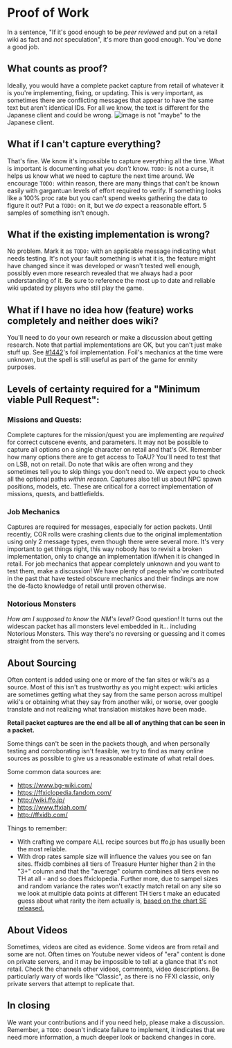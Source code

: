 Proof of Work
=============

In a sentence, "If it's good enough to be _peer reviewed_ and put on a retail wiki as fact and _not_ speculation", it's more than good enough. You've done a good job.

What counts as proof?
---------------------

Ideally, you would have a complete packet capture from retail of whatever it is you're implementing, fixing, or updating. This is very important, as sometimes there are conflicting messages that appear to have the same text but aren't identical IDs. For all we know, the text is different for the Japanese client and could be wrong. ![image](https://user-images.githubusercontent.com/60417494/174700353-2d97000d-7362-4161-824d-74e1e31c10cf.png) is not "maybe" to the Japanese client.

What if I can't capture everything?
-----------------------------------

That's fine. We know it's impossible to capture everything all the time. What is important is documenting what you _don't_ know. `TODO:` is not a curse, it helps us know what we need to capture the next time around. We encourage `TODO:` within reason, there are many things that can't be known easily with gargantuan levels of effort required to verify. If something looks like a 100% proc rate but you can't spend weeks gathering the data to figure it out? Put a `TODO:` on it, but we _do_ expect a reasonable effort. 5 samples of something isn't enough.

What if the existing implementation is wrong?
---------------------------------------------

No problem. Mark it as `TODO:` with an applicable message indicating what needs testing. It's not your fault something is what it is, the feature might have changed since it was developed or wasn't tested well enough, possibly even more research revealed that we always had a poor understanding of it. Be sure to reference the most up to date and reliable wiki updated by players who still play the game.

What if I have no idea how (feature) works completely and neither does wiki?
----------------------------------------------------------------------------

You'll need to do your own research or make a discussion about getting research. Note that partial implementations are OK, but you can't just make stuff up. See [#1442](https://github.com/LandSandBoat/server/pull/1442/files#diff-f46ade0c1c56399dea930a6247ae694a8c0d85d6de37db3c0922b87b143cab68)'s foil implementation. Foil's mechanics at the time were unknown, but the spell is still useful as part of the game for enmity purposes.

Levels of certainty required for a "Minimum viable Pull Request":
-----------------------------------------------------------------

### Missions and Quests:

Complete captures for the mission/quest you are implementing are _required_ for correct cutscene events, and parameters. It may not be possible to capture all options on a single character on retail and that's OK. Remember how many options there are to get access to ToAU? You'll need to test that on LSB, not on retail. Do note that wikis are often wrong and they sometimes tell you to skip things you don't need to. We expect you to check all the optional paths _within reason_. Captures also tell us about NPC spawn positions, models, etc. These are critical for a correct implementation of missions, quests, and battlefields.

### Job Mechanics

Captures are required for messages, especially for action packets. Until recently, COR rolls were crashing clients due to the original implementation using only 2 message types, even though there were several more. It's very important to get things right, this way nobody has to revisit a broken implementation, only to change an implementation if/when it is changed in retail. For job mechanics that appear completely unknown and you want to test them, make a discussion! We have plenty of people who've contributed in the past that have tested obscure mechanics and their findings are now the de-facto knowledge of retail until proven otherwise.

### Notorious Monsters

_How am I supposed to know the NM's level?_ Good question! It turns out the widescan packet has all monsters level embedded in it... including Notorious Monsters. This way there's no reversing or guessing and it comes straight from the servers.

About Sourcing
------------

Often content is added using one or more of the fan sites or wiki's as a source. Most of this isn't as trustworthy as you might expect: wiki articles are sometimes getting what they say from the same person across multipel wiki's or obtaining what they say from another wiki, or worse, over google translate and not realizing what translation mistakes have been made.

**Retail packet captures are the end all be all of anything that can be seen in a packet.**

Some things can't be seen in the packets though, and when personally testing and corroborating isn't feasible, we try to find as many online sources as possible to give us a reasonable estimate of what retail does.

Some common data sources are:
* https://www.bg-wiki.com/
* https://ffxiclopedia.fandom.com/
* http://wiki.ffo.jp/
* https://www.ffxiah.com/
* http://ffxidb.com/

Things to remember:
* With crafting we compare ALL recipe sources but ffo.jp has usually been the most reliable.
* With drop rates sample size will influence the values you see on fan sites. ffxidb combines all tiers of Treasure Hunter higher than 2 in the "3+" column and that the "average" column combines all tiers even no TH at all - and so does ffxiclopedia. Further more, due to sampel sizes and random variance the rates won't exactly match retail on any site so we look at multiple data points at different TH tiers t make an educated guess about what rarity the item actually is, [based on the chart SE released.](TH-chart.md)

About Videos
------------

Sometimes, videos are cited as evidence. Some videos are from retail and some are not. Often times on Youtube newer videos of "era" content is done on private servers, and it may be impossible to tell at a glance that it's not retail. Check the channels other videos, comments, video descriptions. Be particularly wary of words like "Classic", as there is no FFXI classic, only private servers that attempt to replicate that.

In closing
----------

We want your contributions and if you need help, please make a discussion. Remember, a `TODO:` doesn't indicate failure to implement, it indicates that we need more information, a much deeper look or backend changes in core.

